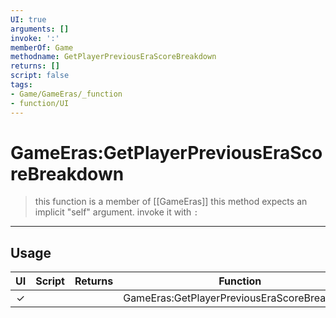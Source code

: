 ```yaml
---
UI: true
arguments: []
invoke: ':'
memberOf: Game
methodname: GetPlayerPreviousEraScoreBreakdown
returns: []
script: false
tags:
- Game/GameEras/_function
- function/UI
---
```

# GameEras:GetPlayerPreviousEraScoreBreakdown
> this function is a member of [[GameEras]]
> this method expects an implicit "self" argument. invoke it with `:`
-----
## Usage
|  UI | Script | Returns | Function | Arguments |
|:---:|:------:|-------:|:--------:|:---------|
|✓| ||GameEras:GetPlayerPreviousEraScoreBreakdown||
